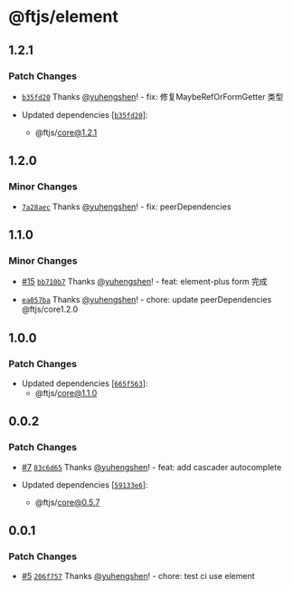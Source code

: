 # @ftjs/element

## 1.2.1

### Patch Changes

- [`b35fd20`](https://github.com/yuhengshen/ftjs/commit/b35fd2021f0ebeb5a191b5adeadee81335b44381) Thanks [@yuhengshen](https://github.com/yuhengshen)! - fix: 修复MaybeRefOrFormGetter 类型

- Updated dependencies [[`b35fd20`](https://github.com/yuhengshen/ftjs/commit/b35fd2021f0ebeb5a191b5adeadee81335b44381)]:
  - @ftjs/core@1.2.1

## 1.2.0

### Minor Changes

- [`7a28aec`](https://github.com/yuhengshen/ftjs/commit/7a28aec78e2c27d88dbf97d859e2bae0e27cc1e2) Thanks [@yuhengshen](https://github.com/yuhengshen)! - fix: peerDependencies

## 1.1.0

### Minor Changes

- [#15](https://github.com/yuhengshen/ftjs/pull/15) [`bb710b7`](https://github.com/yuhengshen/ftjs/commit/bb710b7ef54c21a68853149a987a50a325d8ca9e) Thanks [@yuhengshen](https://github.com/yuhengshen)! - feat: element-plus form 完成

- [`ea057ba`](https://github.com/yuhengshen/ftjs/commit/ea057ba95d0abe7e9bcc1b2e7ef0187e3cff3043) Thanks [@yuhengshen](https://github.com/yuhengshen)! - chore: update peerDependencies @ftjs/core1.2.0

## 1.0.0

### Patch Changes

- Updated dependencies [[`665f563`](https://github.com/yuhengshen/ftjs/commit/665f563d8f0e51644684650c7988771204527118)]:
  - @ftjs/core@1.1.0

## 0.0.2

### Patch Changes

- [#7](https://github.com/yuhengshen/ftjs/pull/7) [`83c6d65`](https://github.com/yuhengshen/ftjs/commit/83c6d65105fcc8597d307f7546b4e3cf3fa971e1) Thanks [@yuhengshen](https://github.com/yuhengshen)! - feat: add cascader autocomplete

- Updated dependencies [[`59133e6`](https://github.com/yuhengshen/ftjs/commit/59133e616f883eec3609d82a31c08f1582b5d82d)]:
  - @ftjs/core@0.5.7

## 0.0.1

### Patch Changes

- [#5](https://github.com/yuhengshen/ftjs/pull/5) [`206f757`](https://github.com/yuhengshen/ftjs/commit/206f75717c86697b96f966f40797495f12dc9e89) Thanks [@yuhengshen](https://github.com/yuhengshen)! - chore: test ci use element
